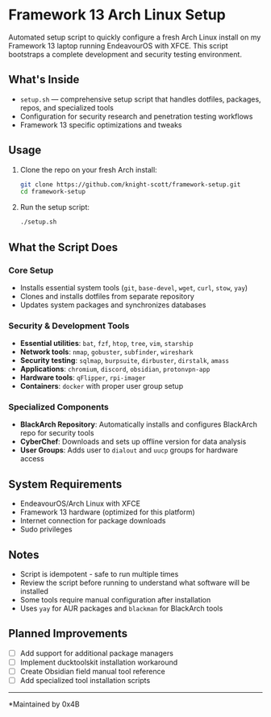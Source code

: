 # Framework 13 Arch Linux Setup

Automated setup script to quickly configure a fresh Arch Linux install on my Framework 13 laptop running EndeavourOS with XFCE. This script bootstraps a complete development and security testing environment.

## What's Inside

- `setup.sh` — comprehensive setup script that handles dotfiles, packages, repos, and specialized tools
- Configuration for security research and penetration testing workflows
- Framework 13 specific optimizations and tweaks

## Usage

1. Clone the repo on your fresh Arch install:
   ```bash
   git clone https://github.com/knight-scott/framework-setup.git
   cd framework-setup
   ```

2. Run the setup script:
   ```bash
   ./setup.sh
   ```

## What the Script Does

### Core Setup
- Installs essential system tools (`git`, `base-devel`, `wget`, `curl`, `stow`, `yay`)
- Clones and installs dotfiles from separate repository
- Updates system packages and synchronizes databases

### Security & Development Tools
- **Essential utilities**: `bat`, `fzf`, `htop`, `tree`, `vim`, `starship`
- **Network tools**: `nmap`, `gobuster`, `subfinder`, `wireshark`
- **Security testing**: `sqlmap`, `burpsuite`, `dirbuster`, `dirstalk`, `amass`
- **Applications**: `chromium`, `discord`, `obsidian`, `protonvpn-app`
- **Hardware tools**: `qFlipper`, `rpi-imager`
- **Containers**: `docker` with proper user group setup

### Specialized Components
- **BlackArch Repository**: Automatically installs and configures BlackArch repo for security tools
- **CyberChef**: Downloads and sets up offline version for data analysis
- **User Groups**: Adds user to `dialout` and `uucp` groups for hardware access

## System Requirements

- EndeavourOS/Arch Linux with XFCE
- Framework 13 hardware (optimized for this platform)
- Internet connection for package downloads
- Sudo privileges

## Notes

- Script is idempotent - safe to run multiple times
- Review the script before running to understand what software will be installed
- Some tools require manual configuration after installation
- Uses `yay` for AUR packages and `blackman` for BlackArch tools

## Planned Improvements

- [ ] Add support for additional package managers
- [ ] Implement ducktoolskit installation workaround  
- [ ] Create Obsidian field manual tool reference
- [ ] Add specialized tool installation scripts

---
*Maintained by 0x4B 